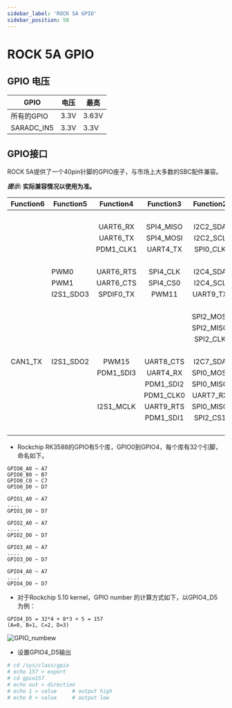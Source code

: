 ```yaml
---
sidebar_label: 'ROCK 5A GPIO'
sidebar_position: 50
---
```


# ROCK 5A GPIO

## GPIO 电压

| GPIO       | 电压 | 最高 |
| ---------- | ------------- | --------- |
| 所有的GPIO   | 3.3V          | 3.63V     |
| SARADC_IN5 | 3.3V          | 3.3V     |  

## GPIO接口

ROCK 5A提供了一个40pin针脚的GPIO座子，与市场上大多数的SBC配件兼容。

**_提示:_ 实际兼容情况以使用为准。**

| Function6 | Function5 |  Function4 |  Function3 | Function2 | Function1 | Pin# | Pin# |  Function1  | Function2 |  Function3 |  Function4 | Function5 | Function6 | Function7 |
|-----------|-----------|:----------:|:----------:|:---------:|:---------:|:----:|:----:|:-----------:|:---------:|:----------:|:----------:|-----------|-----------|-----------|
|           |           |            |            |           | +3.3V     | 1    | 2    | +5.0V       |           |            |            |           |           |           |
|           |           | UART6_RX   | SPI4_MISO  | I2C2_SDA  | GPIO1_A0  | 3    | 4    | +5.0V       |           |            |            |           |           |           |
|           |           | UART6_TX   | SPI4_MOSI  | I2C2_SCL  | GPIO1_A1  | 5    | 6    | GND         |           |            |            |           |           |           |
|           |           | PDM1_CLK1  | UART4_TX   | SPI0_CLK  | GPIO1_B3  | 7    | 8    | GPIO0_B5    | UART2_TX  | I2C1_SCL   | I2S1_MCLK  |           |           |           |
|           |           |            |            |           | GND       | 9    | 10   | GPIO0_B6    | UART2_RX  | I2C1_SDA   | I2S1_SCLK  |           |           |           |
|           | PWM0      | UART6_RTS  | SPI4_CLK   | I2C4_SDA  | GPIO1_A2  | 11   | 12   | GPIO4_A1    | SPI0_MOSI | UART9_CTS  | I2S1_SCLK  |           |           |           |
|           | PWM1      | UART6_CTS  | SPI4_CS0   | I2C4_SCL  | GPIO1_A3  | 13   | 14   | GND         |           |            |            |           |           |           |
|           | I2S1_SDO3 | SPDIF0_TX  | PWM11      | UART9_TX  | GPIO4_B4  | 15   | 16   | GPIO1_D6    | I2C8_SCL  | UART1_RTS  | PWM14      |           |           |           |
|           |           |            |            |           | +3.3V     | 17   | 18   | GPIO1_D7    | I2C8_SDA  | UART1_CTS  | PWM15      |           |           |           |
|           |           |            |            | SPI2_MOSI | GPIO1_A5  | 19   | 20   | GND         |           |            |            |           |           |           |
|           |           |            |            | SPI2_MISO | GPIO1_A4  | 21   | 22   | GPIO1_B5    | SPI0_CS1  | UART7_TX   |            |           |           |           |
|           |           |            |            | SPI2_CLK  | GPIO1_A6  | 23   | 24   | GPIO1_A7    | SPI2_CS0  | PDM1_SDI0  | PWM3       |           |           |           |
|           |           |            |            |           | GND       | 25   | 26   | SARADC_VIN5 |           |            |            |           |           |           |
| CAN1_TX   | I2S1_SDO2 | PWM15      | UART8_CTS  | I2C7_SDA  | GPIO4_B3  | 27   | 28   | GPIO4_B2    | I2C7_SCL  | SPI0_CS0   | UART8_RTS  | PWM14     | I2S1_SDO1 | CAN1_RX   |
|           |           | PDM1_SDI3  | UART4_RX   | SPI0_MOSI | GPIO1_B2  | 29   | 30   | GND         |           |            |            |           |           |           |
|           |           |            | PDM1_SDI2  | SPI0_MISO | GPIO1_B1  | 31   | 32   | GPIO4_B0    | I2C6_SDA  | UART8_TX   | I2S1_SDI3  |           |           |           |
|           |           |            | PDM1_CLK0  | UART7_RX  | GPIO1_B4  | 33   | 34   | GND         |           |            |            |           |           |           |
|           |           | I2S1_MCLK  | UART9_RTS  | SPI0_MISO | GPIO4_A0  | 35   | 36   | GPIO4_A2    | SPI0_CLK  | I2S1_LRCK  |            |           |           |           |
|           |           |            | PDM1_SDI1  | SPI2_CS1  | GPIO1_B0  | 37   | 38   | GPIO4_A5    | I2C3_SDA  | UART3_TX   | I2S1_SDI0  |           |           |           |
|           |           |            |            |           | GND       | 39   | 40   | GPIO4_B1    | I2C6_SCL  | SPI0_CS1   | UART8_RX   | SPDIF1_TX | I2S1_SDO0 |           |


- Rockchip RK3588的GPIO有5个库，GPIO0到GPIO4，每个库有32个引脚，命名如下。

```
GPIO0_A0 ~ A7 
GPIO0_B0 ~ B7
GPIO0_C0 ~ C7
GPIO0_D0 ~ D7
   
GPIO1_A0 ~ A7
....
GPIO1_D0 ~ D7
```
```
GPIO2_A0 ~ A7
....
GPIO2_D0 ~ D7
```
```
GPIO3_A0 ~ A7
....
GPIO3_D0 ~ D7
```
```
GPIO4_A0 ~ A7
....
GPIO4_D0 ~ D7
```

- 对于Rockchip 5.10 kernel，GPIO number 的计算方式如下，以GPIO4_D5 为例：

```
GPIO4_D5 = 32*4 + 8*3 + 5 = 157
(A=0, B=1, C=2, D=3)
```

![GPIO_numbew](/zh/img/accessories/Gpio_number.png)

- 设置GPIO4_D5输出
```bash
# cd /sys/class/gpio
# echo 157 > export
# cd gpio157
# echo out > direction
# echo 1 > value     # output high
# echo 0 > value     # output low
```